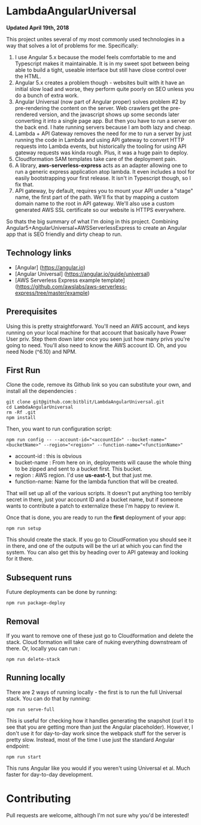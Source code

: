 # LambdaAngularUniversal

**Updated April 19th, 2018**

This project unites several of my most commonly used technologies in a way that solves a lot of problems for me.  Specifically:

1.  I use Angular 5.x because the model feels comfortable to me and Typescript makes it maintainable.  It is in my
sweet spot between being able to build a tight, useable interface but still have close control over the HTML.
2. Angular 5.x creates a problem though - websites built with it have an initial slow load and worse, they perform
quite poorly on SEO unless you do a bunch of extra work.
3. Angular Universal (now part of Angular proper) solves problem #2 by pre-rendering the content on the server.  Web
crawlers get the pre-rendered version, and the javascript shows up some seconds later converting it into a 
single page app.  But then you have to run a server on the back end.  I hate running servers because I am both
lazy and cheap.
4. Lambda + API Gateway removes the need for me to run a server by just running the code in Lambda and using API gateway
to convert HTTP requests into Lambda events, but historically the tooling for using API gateway requests was kinda rough.
Plus, it was a huge pain to deploy.  
5. Cloudformation SAM templates take care of the deployment pain.
6. A library, **aws-serverless-express** acts as an adapter allowing one to run a generic express application atop
lambda.  It even includes a tool for easily bootstrapping your first release.  It isn't in Typescript though, so
I fix that.
7. API gateway, by default, requires you to mount your API under a "stage" name, the first part of the path.  We'll 
fix that by mapping a custom domain name to the root in API gateway.  We'll also use a custom generated AWS
SSL certificate so our website is HTTPS everywhere.

So thats the big summary of what I'm doing in this project.  Combining Angular5+AngularUniversal+AWSServerlessExpress to
create an Angular app that is SEO friendly and dirty cheap to run.

## Technology links

* [Angular] (https://angular.io)
* [Angular Universal] (https://angular.io/guide/universal)
* [AWS Serverless Express example template] (https://github.com/awslabs/aws-serverless-express/tree/master/example)

## Prerequisites

Using this is pretty straightforward.  You'll need an AWS account, and keys running on your local machine for
that account that basically have Power User priv.  Step them down later once you seen just how many privs you're
going to need.  You'll also need to know the AWS account ID.  Oh, and you need Node (^6.10) and NPM.

## First Run

Clone the code, remove its Github link so you can substitute your own, and install all the dependencies :  

```
git clone git@github.com:bitblit/LambdaAngularUniversal.git
cd LambdaAngularUniversal
rm -Rf .git
npm install
```

Then, you want to run configuration script:

```
npm run config -- --account-id="<accountId>" --bucket-name="<bucketName>" --region="<region>" --function-name="<functionName>"
```

* account-id : this is obvious
* bucket-name : From here on in, deployments will cause the whole thing to be zipped and sent to a bucket first.  This bucket.
* region : AWS region.  I'd use **us-east-1**, but that just me.
* function-name: Name for the lambda function that will be created.

That will set up all of the various scripts.  It doesn't put anything too terribly secret in there, just your account ID
and a bucket name, but if someone wants to contribute a patch to externalize these I'm happy to review it.

Once that is done, you are ready to run the **first** deployment of your app:

```
npm run setup
```

This should create the stack.  If you go to CloudFormation you should see it in there, and one of the outputs will
be the url at which you can find the system.  You can also get this by heading over to API gateway and looking for it there.

## Subsequent runs

Future deployments can be done by running:

```
npm run package-deploy
```

## Removal

If you want to remove one of these just go to Cloudformation and delete the stack.  Cloud formation will take
care of nuking everything downstream of there.  Or, locally you can run : 

```
npm run delete-stack
```

## Running locally

There are 2 ways of running locally - the first is to run the full Universal stack.  You can do that by running:

```
npm run serve-full
```

This is useful for checking how it handles generating the snapshot (curl it to see that you are getting more than
just the Angular placeholder).  However, I don't use it for day-to-day work since the webpack stuff for the
server is pretty slow.  Instead, most of the time I use just the standard Angular endpoint:

```
npm run start
```

This runs Angular like you would if you weren't using Universal et al.  Much faster for day-to-day development.


# Contributing

Pull requests are welcome, although I'm not sure why you'd be interested!
